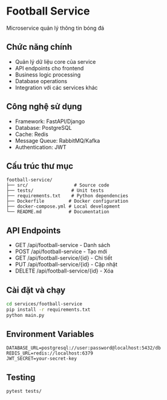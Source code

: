 # Football Service

Microservice quản lý thông tin bóng đá

## Chức năng chính
- Quản lý dữ liệu core của service
- API endpoints cho frontend
- Business logic processing
- Database operations
- Integration với các services khác

## Công nghệ sử dụng
- Framework: FastAPI/Django
- Database: PostgreSQL
- Cache: Redis
- Message Queue: RabbitMQ/Kafka
- Authentication: JWT

## Cấu trúc thư mục
```
football-service/
├── src/                 # Source code
├── tests/              # Unit tests
├── requirements.txt    # Python dependencies
├── Dockerfile         # Docker configuration
├── docker-compose.yml # Local development
└── README.md          # Documentation
```

## API Endpoints
- GET /api/football-service - Danh sách
- POST /api/football-service - Tạo mới
- GET /api/football-service/{id} - Chi tiết
- PUT /api/football-service/{id} - Cập nhật
- DELETE /api/football-service/{id} - Xóa

## Cài đặt và chạy
```bash
cd services/football-service
pip install -r requirements.txt
python main.py
```

## Environment Variables
```env
DATABASE_URL=postgresql://user:password@localhost:5432/db
REDIS_URL=redis://localhost:6379
JWT_SECRET=your-secret-key
```

## Testing
```bash
pytest tests/
```
